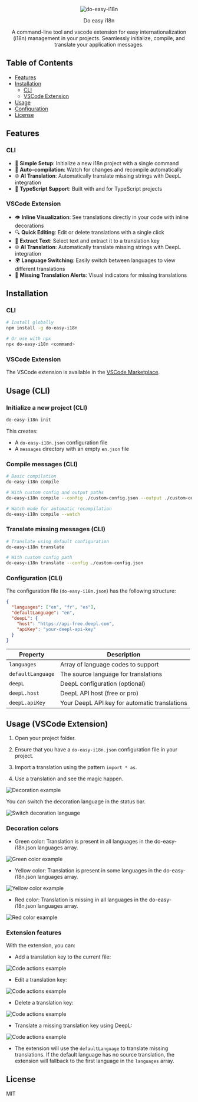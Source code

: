 <p align="center">
  <img src="./logo.png" alt="do-easy-i18n"/>

  <p style="text-align:center;">Do easy i18n</p>

  <p style="text-align:center;">A command-line tool and vscode extension for easy internationalization (i18n) management in your projects. Seamlessly initialize, compile, and translate your application messages.</p>
</p>

## Table of Contents

- [Features](#features)
- [Installation](#installation)
  - [CLI](#cli)
  - [VSCode Extension](#vscode-extension)
- [Usage](#usage)
- [Configuration](#configuration)
- [License](#license)

## Features

### CLI

- 🚀 **Simple Setup**: Initialize a new i18n project with a single command
- 🔄 **Auto-compilation**: Watch for changes and recompile automatically
- 🌐 **AI Translation**: Automatically translate missing strings with DeepL integration
- 🧩 **TypeScript Support**: Built with and for TypeScript projects

### VSCode Extension

- 👁️ **Inline Visualization**: See translations directly in your code with inline decorations
- 🔍 **Quick Editing**: Edit or delete translations with a single click
- 🔄 **Extract Text**: Select text and extract it to a translation key
- 🌐 **AI Translation**: Automatically translate missing strings with DeepL integration
- 🌍 **Language Switching**: Easily switch between languages to view different translations
- 🚨 **Missing Translation Alerts**: Visual indicators for missing translations

## Installation

### CLI

```bash
# Install globally
npm install -g do-easy-i18n

# Or use with npx
npx do-easy-i18n <command>
```

### VSCode Extension

The VSCode extension is available in the [VSCode Marketplace](https://marketplace.visualstudio.com/items?itemName=do-easy.do-easy-i18n).

## Usage (CLI)

### Initialize a new project (CLI)

```bash
do-easy-i18n init
```

This creates:

- A `do-easy-i18n.json` configuration file
- A `messages` directory with an empty `en.json` file

### Compile messages (CLI)

```bash
# Basic compilation
do-easy-i18n compile

# With custom config and output paths
do-easy-i18n compile --config ./custom-config.json --output ./custom-output

# Watch mode for automatic recompilation
do-easy-i18n compile --watch
```

### Translate missing messages (CLI)

```bash
# Translate using default configuration
do-easy-i18n translate

# With custom config path
do-easy-i18n translate --config ./custom-config.json
```

### Configuration (CLI)

The configuration file (`do-easy-i18n.json`) has the following structure:

```json
{
  "languages": ["en", "fr", "es"],
  "defaultLanguage": "en",
  "deepL": {
    "host": "https://api-free.deepl.com",
    "apiKey": "your-deepl-api-key"
  }
}
```

| Property          | Description                                   |
| ----------------- | --------------------------------------------- |
| `languages`       | Array of language codes to support            |
| `defaultLanguage` | The source language for translations          |
| `deepL`           | DeepL configuration (optional)                |
| `deepL.host`      | DeepL API host (free or pro)                  |
| `deepL.apiKey`    | Your DeepL API key for automatic translations |

## Usage (VSCode Extension)

1. Open your project folder.

2. Ensure that you have a `do-easy-i18n.json` configuration file in your project.

3. Import a translation using the pattern `import * as`.

4. Use a translation and see the magic happen.

![Decoration example](./docs/decoration-example.png)

You can switch the decoration language in the status bar.

![Switch decoration language](./docs/switch-language-example.gif)

### Decoration colors

- Green color: Translation is present in all languages in the do-easy-i18n.json languages array.

![Green color example](./docs/green-example.png)

- Yellow color: Translation is present in some languages in the do-easy-i18n.json languages array.

![Yellow color example](./docs/yellow-example.png)

- Red color: Translation is missing in all languages in the do-easy-i18n.json languages array.

![Red color example](./docs/red-example.png)

### Extension features

With the extension, you can:

- Add a translation key to the current file:

![Code actions example](./docs/code-actions-add-example.gif)

- Edit a translation key:

![Code actions example](./docs/code-actions-edit-example.gif)

- Delete a translation key:

![Code actions example](./docs/code-actions-delete-example.gif)

- Translate a missing translation key using DeepL:

![Code actions example](./docs/code-actions-translate-example.gif)

- The extension will use the `defaultLanguage` to translate missing translations. If the default language has no source translation, the extension will fallback to the first language in the `languages` array.

## License

MIT
